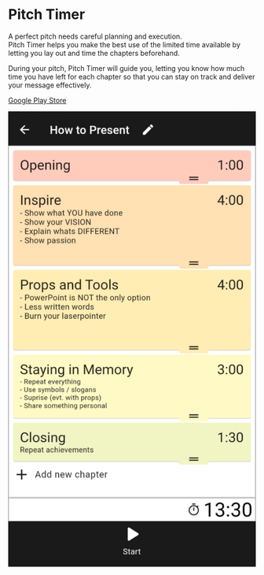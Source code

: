 # Pitch Timer

A perfect pitch needs careful planning and execution.  
Pitch Timer helps you make the best use of the limited time available by letting you lay out and time the chapters beforehand.

During your pitch, Pitch Timer will guide you, letting you know how much time you have left for each chapter so that you can stay on track and deliver your message effectively.

[Google Play Store](https://play.google.com/store/apps/details?id=dev.eliabieri.pitch_timer)

![](docs/assets/screenshot.png)
